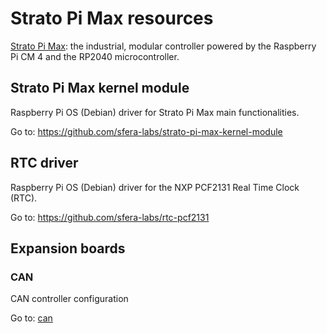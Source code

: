 # Strato Pi Max resources
 
[Strato Pi Max](https://www.sferalabs.cc/product/strato-pi-max/): the industrial, modular controller powered by the Raspberry Pi CM 4 and the RP2040 microcontroller.

## Strato Pi Max kernel module

Raspberry Pi OS (Debian) driver for Strato Pi Max main functionalities.

Go to: https://github.com/sfera-labs/strato-pi-max-kernel-module

## RTC driver

Raspberry Pi OS (Debian) driver for the NXP PCF2131 Real Time Clock (RTC).

Go to: https://github.com/sfera-labs/rtc-pcf2131

## Expansion boards

### CAN

CAN controller configuration

Go to: [can](./can)
